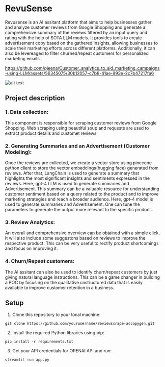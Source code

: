 
# RevuSense

Revusense is an AI assitant platform that aims to help businesses gather and analyze customer reviews from Google Shopping and generate a comprehensive summary of the reviews filtered by an input query and rating with the help of SOTA LLM models. It provides tools to create advertisement copy based on the gathered insights, allowing businesses to scale their marketing efforts across different platforms. Additionally, it can also be levereaged to filter churned/repeat customers for personalized marketing emails. 



https://github.com/pjeena/Customer_analytics_to_aid_marketing_campaigns-using-LLM/assets/56345075/30b12057-c7b8-41ae-993e-2c7b47217fa6




![alt text](https://github.com/pjeena/Customer_insights_to_aid_marketing/blob/main/docs/app.jpeg)

## Project description



### 1. Data collection:

This component is responsible for scraping customer reviews from Google Shopping. Web scraping using beautiful soup and requests are used to extract product details and customet reviews


### 2. Generating Summaries and an Advertisement (Customer Modeling):

Once the reviews are collected, we create a vector store using pinecone python client to store the vector embeddings(hugging face) generated from reviews. After that, LangChain is used to generate a summary that highlights the most significant insights and sentiments expressed in the reviews. Here, gpt-4 LLM is used to generate summaries and Advertisement. This summary can be a valuable resource for understanding customer sentiment  based on a query related to the product and to improve marketing strategies and reach a broader audience. Here, gpt-4 model is used to generate summaries and Advertisement. One can tune the parameters to generate the output more relevant to the specific product.

### 3. Review Analytics:

An overall and comprehensive overview can be obtained with a simple click. It will also include some suggestons based on reviews to improve the respective product. This can be very useful to rectify product shortcomings and focus on improving it. 


### 4. Churn/Repeat customers:

The AI assitant can also be used to identify churn/repeat customers by just giving natural language instructions. This can be a game changer in building a POC by focusing on the qualitative unstructured data that is easily available to improve customer retention in a business.




## Setup

1. Clone this repository to your local machine:

`git clone https://github.com/yourusername/reviewscrape-adcopygen.git`

2. Install the required Python libraries using pip:

`pip install -r requirements.txt`

3. Get your API credentials for OPENAI API and run:

`streamlit run app.py`


